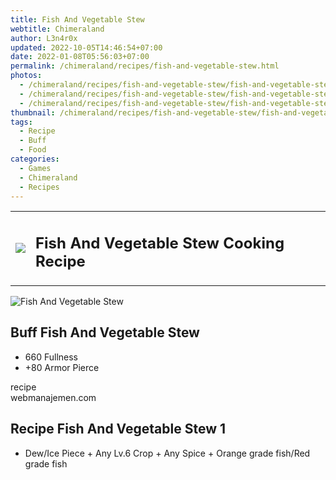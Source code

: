 ```yaml
---
title: Fish And Vegetable Stew
webtitle: Chimeraland
author: L3n4r0x
updated: 2022-10-05T14:46:54+07:00
date: 2022-01-08T05:56:03+07:00
permalink: /chimeraland/recipes/fish-and-vegetable-stew.html
photos:
  - /chimeraland/recipes/fish-and-vegetable-stew/fish-and-vegetable-stew-name.webp
  - /chimeraland/recipes/fish-and-vegetable-stew/fish-and-vegetable-stew-icon.webp
  - /chimeraland/recipes/fish-and-vegetable-stew/fish-and-vegetable-stew-material.webp
thumbnail: /chimeraland/recipes/fish-and-vegetable-stew/fish-and-vegetable-stew-icon.webp
tags:
  - Recipe
  - Buff
  - Food
categories:
  - Games
  - Chimeraland
  - Recipes
---
```


<section id="bootstrap-wrapper"><link rel="stylesheet" href="https://cdn.statically.io/gh/dimaslanjaka/Web-Manajemen/40ac3225/css/bootstrap-4.5-wrapper.css"/><div class="row mb-2"><div class="col-md-12 mb-2"><table class="table" id="post-info"><tbody><tr><td><img class="d-inline-block me-2" src="/chimeraland/recipes/fish-and-vegetable-stew/fish-and-vegetable-stew-icon.webp" width="auto" height="auto"/></td><td><h1 class="fs-5">Fish And Vegetable Stew Cooking Recipe</h1></td></tr></tbody></table></div></div><div class="card mb-2"><div class="row g-0"><div class="col-sm-4 position-relative mb-2"><img src="/chimeraland/recipes/fish-and-vegetable-stew/fish-and-vegetable-stew-material.webp" class="card-img fit-cover w-100 h-100" alt="Fish And Vegetable Stew" data-fancybox="true"/></div><div class="col-sm-8 mb-2"><div class="card-body"><h2 class="card-title fs-5">Buff Fish And Vegetable Stew</h2><div class="card-text"><ul><li>660 Fullness</li><li>+80 Armor Pierce</li></ul></div><span class="badge rounded-pill bg-dark">recipe</span></div><div class="card-footer text-end text-muted">webmanajemen.com</div></div></div></div><div class="row mb-2"><div class="col-12 col-lg-6 recipe-item mb-2"><div class="card"><div class="card-body"><h2 class="card-title fs-5">Recipe Fish And Vegetable Stew 1</h2><div class="card-text"><ul><li>Dew/Ice Piece<span> + </span>Any Lv.6 Crop<span> + </span>Any Spice<span> + </span>Orange grade fish/Red grade fish</li></ul></div></div></div></div></div></section>